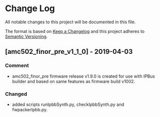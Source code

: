 # Change Log
All notable changes to this project will be documented in this file.

The format is based on [Keep a Changelog](http://keepachangelog.com/)
and this project adheres to [Semantic Versioning](http://semver.org/).

## [amc502_finor_pre_v1_1_0] - 2019-04-03
### Comment

- amc502_finor_pre firmware release v1.9.0 is created for use with IPBus builder and based on same features as firmware build v1002.

### Changed
- added scripts runIpbbSynth.py, checkIpbbSynth.py and fwpackerIpbb.py.


